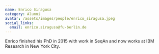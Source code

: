 ```yaml
---
name: Enrico Siragusa
category: Alumni
avatar: /assets/images/people/enrico_siragusa.jpeg
social_links:
  email: enrico.siragusa@fu-berlin.de
---
```


Enrico finished his PhD in 2015 with work in SeqAn and now works at IBM Research in New York City.
